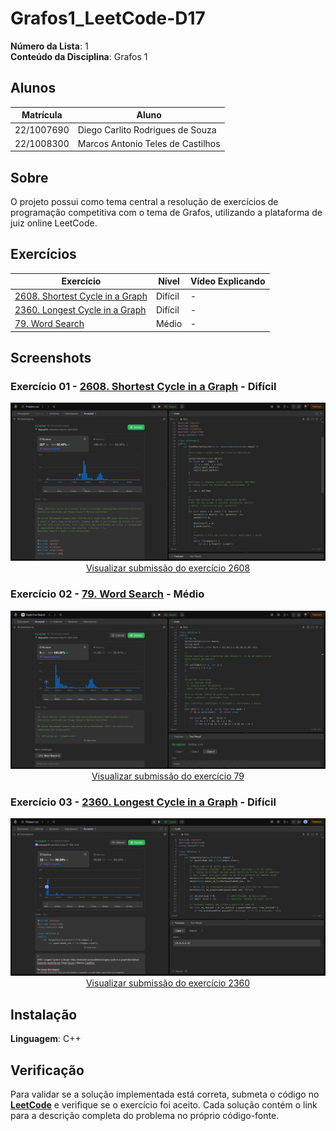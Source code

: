 # Grafos1_LeetCode-D17

**Número da Lista**: 1<br>
**Conteúdo da Disciplina**: Grafos 1<br>

## Alunos
|Matrícula | Aluno |
| -- | -- |
| 22/1007690  |  Diego Carlito Rodrigues de Souza  |
| 22/1008300  |  Marcos Antonio Teles de Castilhos |

## Sobre 
O projeto possui como tema central a resolução de exercícios de programação competitiva com o tema de Grafos, utilizando a plataforma de juiz online LeetCode.

## Exercícios

| Exercício | Nível  | Vídeo Explicando |
|---------|--------|------------------|
| [2608. Shortest Cycle in a Graph](https://leetcode.com/problems/shortest-cycle-in-a-graph/description/) | Difícil | - |
| [2360. Longest Cycle in a Graph](https://leetcode.com/problems/longest-cycle-in-a-graph/) | Difícil | - |
| [79. Word Search](https://leetcode.com/problems/word-search/description/) | Médio | - |

## Screenshots

### Exercício 01 - [2608. Shortest Cycle in a Graph](https://github.com/projeto-de-algoritmos-2025/Grafos1_LeetCode-D17/blob/master/2608_Shortest_Cycle_Graph/solution.cpp) - Difícil

<div align="center">
  <img src="2608_Shortest_Cycle_Graph/image.png" alt="Submissão LeetCode 2608" />
  <br/>
  <a href="https://leetcode.com/problems/shortest-cycle-in-a-graph/submissions/1762051932">
    Visualizar submissão do exercício 2608
  </a>
</div>

### Exercício 02 - [79. Word Search](https://github.com/projeto-de-algoritmos-2025/Grafos1_LeetCode-D17/blob/master/79_Word_Search/solution.cpp) - Médio

<div align="center">
  <img src="79_Word_Search/image.png" alt="Submissão LeetCode 79" />
  <br/>
  <a href="https://leetcode.com/problems/word-search/submissions/1763113468">
    Visualizar submissão do exercício 79
  </a>
</div>

### Exercício 03 - [2360. Longest Cycle in a Graph](https://github.com/projeto-de-algoritmos-2025/Grafos1_LeetCode-D17/blob/master/2360_Longest_Cycle_in_a_Graph/solution.cpp) - Difícil

<div align="center">
  <img src="2360_Longest_Cycle_in_a_Graph/image.png" alt="Submissão LeetCode 2360" />
  <br/>
  <a href="https://leetcode.com/problems/longest-cycle-in-a-graph/submissions/1763033682/">
    Visualizar submissão do exercício 2360
  </a>
</div>


## Instalação 
**Linguagem**: C++<br>

## Verificação

Para validar se a solução implementada está correta, submeta o código no **[LeetCode](https://leetcode.com/)** e verifique se o exercício foi aceito. Cada solução contém o link para a descrição completa do problema no próprio código-fonte.

